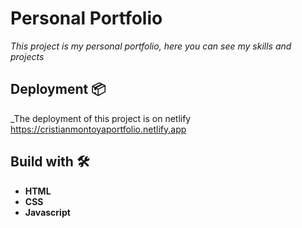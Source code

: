 # Personal Portfolio

_This project is my personal portfolio, here you can see my skills and projects_

## Deployment 📦

_The deployment of this project is on netlify https://cristianmontoyaportfolio.netlify.app

## Build with 🛠️

* **HTML**
* **CSS**
* **Javascript**
